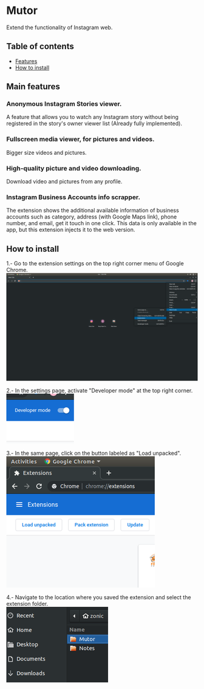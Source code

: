 # Mutor
Extend the functionality of Instagram web.

## Table of contents
- [Features](#main-features)
- [How to install](#how-to-install)

## Main features
### Anonymous Instagram Stories viewer.
A feature that allows you to watch any Instagram story without being registered in the story's owner viewer list (Already fully implemented).
### Fullscreen media viewer, for pictures and videos.
Bigger size videos and pictures.
### High-quality picture and video downloading.
Download video and pictures from any profile. 
### Instagram Business Accounts info scrapper.
The extension shows the additional available information of business accounts such as category, address (with Google Maps link), phone number, and email, get it touch in one click.
This data is only available in the app, but this extension injects it to the web version.

## How to install
1.- Go to the extension settings on the top right corner menu of Google Chrome.<br>
![step 1](https://raw.githubusercontent.com/zonicdoe/Mutor/archive/archive/resources/img/s1.png "Extensions menu")

2.- In the settings page, activate "Developer mode" at the top right corner.<br>
![step 2](https://raw.githubusercontent.com/zonicdoe/Mutor/archive/archive/resources/img/s2.png "Developer mode")

3.- In the same page, click on the button labeled as "Load unpacked".<br>
![step 3](https://raw.githubusercontent.com/zonicdoe/Mutor/archive/archive/resources/img/s3.png "Load unpacked")

4.- Navigate to the location where you saved the extension and select the extension folder.<br>
![step 4](https://raw.githubusercontent.com/zonicdoe/Mutor/archive/archive/resources/img/s4.png "Location")
